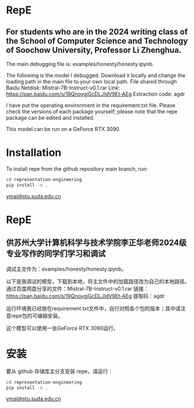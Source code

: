 # RepE

## For students who are in the 2024 writing class of the School of Computer Science and Technology of Soochow University, Professor Li Zhenghua.

The main debugging file is: examples/honesty/honesty.ipynb.

The following is the model I debugged. Download it locally and change the loading path in the main file to your own local path. 
        File shared through Baidu Netdisk: Mistral-7B-Instruct-v0.1.rar
        Link: https://pan.baidu.com/s/19QnoygjGcDLJIdV9Et-AEg
        Extraction code: agdr

I have put the operating environment in the requirement.txt file. Please check the versions of each package yourself; please note that the repe package can be edited and installed.

This model can be run on a GeForce RTX 3090.

# Installation
To install repe from the github repository main branch, run:

```bash
cd representation-engineering
pip install -e .
```

ymai@stu.suda.edu.cn

# 

# RepE
## 供苏州大学计算机科学与技术学院李正华老师2024级专业写作的同学们学习和调试


调试主文件为：examples/honesty/honesty.ipynb。

以下是我调试的模型，下载到本地，将主文件中的加载路径改为自己的本地路径。
    通过百度网盘分享的文件：Mistral-7B-Instruct-v0.1.rar
    链接：https://pan.baidu.com/s/19QnoygjGcDLJIdV9Et-AEg 
    提取码：agdr 

运行环境我已经放在requirement.txt文件中，自行对照各个包的版本；其中请注意repe包的可编辑安装。

这个模型可以使用一张GeForce RTX 3090运行。

# 安装
要从 github 存储库主分支安装 repe，请运行：

```bash
cd representation-engineering
pip install -e .
```

ymai@stu.suda.edu.cn
